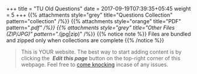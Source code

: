 +++
title = "TU Old Questions"
date =  2017-09-19T07:39:35+05:45
weight = 5
+++
{{% attachments style="grey" title="Questions Collection" pattern="collection" /%}}
{{% attachments style="orange" title="PDF" pattern=".*pdf" /%}}
{{% attachments style="grey" title="Other Files (ZIP/JPG)" pattern=".*(jpg|zip)" /%}}
{{% notice note %}}
Files are bundled and zipped only when collections are complete
{{% /notice %}}


> This is YOUR website. The best way to start adding content is by clicking the <i class="fa fa-code-fork">&nbsp;__Edit this page__</i> button on the top-right corner of this webpage. Feel free to [come knocking](https://m.me/CSITauthority "We're responsive on messenger!") incase of any issues.
